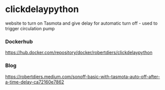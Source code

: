 # clickdelaypython
website to turn on Tasmota and give delay for automatic turn off - used to trigger circulation pump

### Dockerhub
https://hub.docker.com/repository/docker/robertdiers/clickdelaypython

### Blog
https://robertdiers.medium.com/sonoff-basic-with-tasmota-auto-off-after-a-time-delay-ca72160e7862
